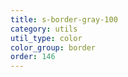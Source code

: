 ```yaml
---
title: s-border-gray-100
category: utils
util_type: color
color_group: border
order: 146
---
```

<div class="s-border-gray-100"></div>